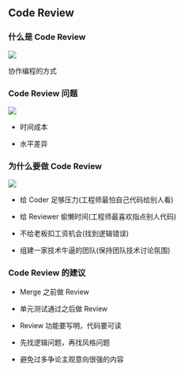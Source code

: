 ## Code Review

### 什么是 Code Review

![](http://i.imgur.com/iRNYBcw.png)

协作编程的方式

### Code Review 问题

![](http://i.imgur.com/78hizHx.gif)

- 时间成本

- 水平差异

### 为什么要做 Code Review

![](http://i.imgur.com/gGwno33.gif)

- 给 Coder 足够压力(工程师最怕自己代码给别人看)

- 给 Reviewer 偷懒时间(工程师最喜欢指点别人代码)

- 不给老板扣工资机会(找到逻辑错误)

- 组建一家技术牛逼的团队(保持团队技术讨论氛围)

### Code Review 的建议

- Merge 之前做 Review

- 单元测试通过之后做 Review

- Review 功能要写明，代码要可读

- 先找逻辑问题，再找风格问题

- 避免过多争论主观意向很强的内容
